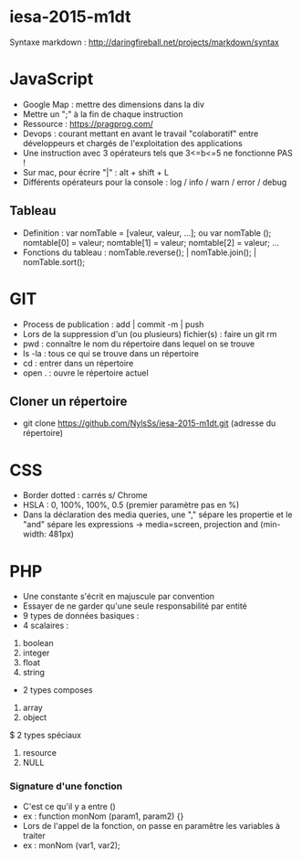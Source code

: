 # iesa-2015-m1dt 
Syntaxe markdown : http://daringfireball.net/projects/markdown/syntax

# JavaScript
* Google Map : mettre des dimensions dans la div
* Mettre un ";" à la fin de chaque instruction
* Ressource : https://pragprog.com/
* Devops : courant mettant en avant le travail "colaboratif" entre développeurs et chargés de l'exploitation des applications
* Une instruction avec 3 opérateurs tels que 3<=b<=5 ne fonctionne PAS !
* Sur mac, pour écrire "|" : alt + shift + L
* Différents opérateurs pour la console : log / info / warn / error / debug

## Tableau
* Definition : var nomTable = [valeur, valeur, ...];
ou var nomTable ();
nomtable[0] = valeur;
nomtable[1] = valeur;
nomtable[2] = valeur;
...
* Fonctions du tableau : nomTable.reverse(); | nomTable.join(); | nomTable.sort();

# GIT
* Process de publication : add | commit -m | push
* Lors de la suppression d'un (ou plusieurs) fichier(s) : faire un git rm
* pwd : connaître le nom du répertoire dans lequel on se trouve
* ls -la : tous ce qui se trouve dans un répertoire
* cd : entrer dans un répertoire
* open . : ouvre le répertoire actuel

## Cloner un répertoire
* git clone https://github.com/NylsSs/iesa-2015-m1dt.git (adresse du répertoire)



# CSS
* Border dotted : carrés s/ Chrome
* HSLA : 0, 100%, 100%, 0.5 (premier paramètre pas en %)
* Dans la déclaration des media queries, une "," sépare les propertie et le "and" sépare les expressions
  -> media=screen, projection and (min-width: 481px)

# PHP
* Une constante s'écrit en majuscule par convention
* Essayer de ne garder qu'une seule responsabilité par entité
* 9 types de données basiques :
* 4 scalaires :

1. boolean
2. integer
3. float
4. string

* 2 types composes

1. array
2. object

$ 2 types spéciaux

1. resource
2. NULL

### Signature d'une fonction
* C'est ce qu'il y a entre ()
* ex : function monNom (param1, param2) {}
* Lors de l'appel de la fonction, on passe en paramêtre les variables à traiter
* ex : monNom (var1, var2);